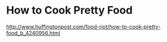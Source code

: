 # How to Cook Pretty Food

http://www.huffingtonpost.com/food-riot/how-to-cook-pretty-food_b_4240956.html
